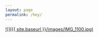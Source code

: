 ```yaml
---
layout: page
permalink: /hey/
---
```


<a href="/yep.md">![]({{ site.baseurl }}/images/IMG_1100.jpg)</a>
